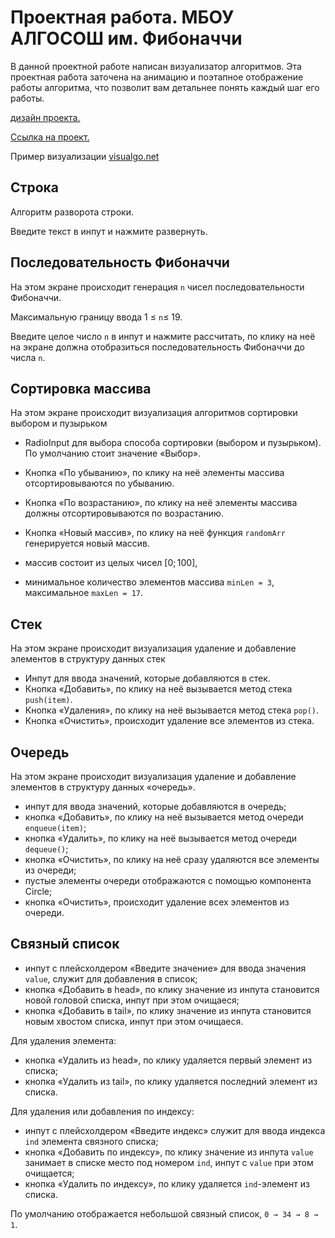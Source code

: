 # Проектная работа. МБОУ АЛГОСОШ им. Фибоначчи

В данной проектной работе написан визуализатор алгоритмов. Эта проектная работа заточена на анимацию и поэтапное отображение работы алгоритма, что позволит вам детальнее понять каждый шаг его работы.

[дизайн проекта.](https://www.figma.com/file/RIkypcTQN5d37g7RRTFid0/Algososh_external_link?node-id=0%3A1)

[Ссылка на проект.](https://yuriy1989.github.io/algososh/)

Пример визуализации [visualgo.net](https://visualgo.net/en)

## Строка

Алгоритм разворота строки.

Введите текст в инпут и нажмите развернуть.

## Последовательность Фибоначчи

На этом экране происходит генерация `n` чисел последовательности Фибоначчи.

Максимальную границу ввода 1 ≤ `n`≤ 19.

Введите целое число `n` в инпут и нажмите рассчитать, по клику на неё на экране должна отобразиться последовательность Фибоначчи до числа `n`.

## Сортировка массива

На этом экране происходит визуализация алгоритмов сортировки выбором и пузырьком

- RadioInput для выбора способа сортировки (выбором и пузырьком). По умолчанию стоит значение «Выбор».
- Кнопка «По убыванию», по клику на неё элементы массива отсортировываются по убыванию.
- Кнопка «По возрастанию», по клику на неё элементы массива должны отсортировываются по возрастанию.
- Кнопка «Новый массив», по клику на неё функция `randomArr` генерируется новый массив.

- массив состоит из целых чисел $[0; 100]$,
- минимальное количество элементов массива `minLen = 3`, максимальное `maxLen = 17`.

## Стек

На этом экране происходит визуализация удаление и добавление элементов в структуру данных стек

- Инпут для ввода значений, которые добавляются в стек.
- Кнопкa «Добавить», по клику на неё вызывается метод стека `push(item)`.
- Кнопкa «Удаления», по клику на неё вызывается метод стека `pop()`.
- Кнопка «Очистить», происходит удаление все элементов из стека.

## Очередь

На этом экране происходит визуализация удаление и добавление элементов в структуру данных «очередь».

- инпут для ввода значений, которые добавляются в очередь;
- кнопкa «Добавить», по клику на неё вызывается метод очереди `enqueue(item)`;
- кнопкa «Удалить», по клику на неё вызывается метод очереди `dequeue()`;
- кнопка «Очистить», по клику на неё сразу удаляются все элементы из очереди;
- пустые элементы очереди отображаются с помощью компонента Circle;
- кнопка «Очистить», происходит удаление всех элементов из очереди.

## Связный список

- инпут с плейсхолдером «Введите значение» для ввода значения `value`, служит для добавления в список;
- кнопка «Добавить в head», по клику значение из инпута становится новой головой списка, инпут при этом очищаеся;
- кнопка «Добавить в tail», по клику значение из инпута становится новым хвостом списка, инпут при этом очищаеся.

Для удаления элемента:

- кнопка «Удалить из head», по клику удаляется первый элемент из списка;
- кнопка «Удалить из tail», по клику удаляется последний элемент из списка.

Для удаления или добавления по индексу:

- инпут с плейсхолдером «Введите индекс» служит для ввода индекса `ind` элемента связного списка;
- кнопка «Добавить по индексу», по клику значение из инпута `value` занимает в списке место под номером `ind`, инпут с `value` при этом очищается;
- кнопка «Удалить по индексу», по клику удаляется `ind`-элемент из списка.

По умолчанию отображается небольшой связный список, `0 → 34 → 8 → 1`.

